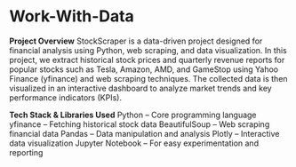 # Work-With-Data
**Project Overview**
StockScraper is a data-driven project designed for financial analysis using Python, web scraping, and data visualization. In this project, we extract historical stock prices and quarterly revenue reports for popular stocks such as Tesla, Amazon, AMD, and GameStop using Yahoo Finance (yfinance) and web scraping techniques. The collected data is then visualized in an interactive dashboard to analyze market trends and key performance indicators (KPIs).

**Tech Stack & Libraries Used**
Python – Core programming language
yfinance – Fetching historical stock data
BeautifulSoup – Web scraping financial data
Pandas – Data manipulation and analysis
Plotly – Interactive data visualization
Jupyter Notebook – For easy experimentation and reporting
